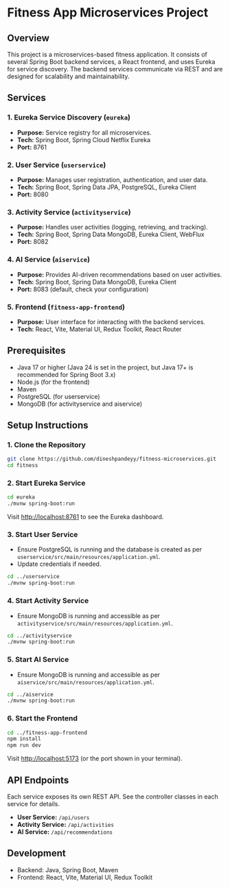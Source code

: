# Fitness App Microservices Project

## Overview

This project is a microservices-based fitness application. It consists of several Spring Boot backend services, a React frontend, and uses Eureka for service discovery. The backend services communicate via REST and are designed for scalability and maintainability.

## Services

### 1. Eureka Service Discovery (`eureka`)
- **Purpose:** Service registry for all microservices.
- **Tech:** Spring Boot, Spring Cloud Netflix Eureka
- **Port:** 8761

### 2. User Service (`userservice`)
- **Purpose:** Manages user registration, authentication, and user data.
- **Tech:** Spring Boot, Spring Data JPA, PostgreSQL, Eureka Client
- **Port:** 8080

### 3. Activity Service (`activityservice`)
- **Purpose:** Handles user activities (logging, retrieving, and tracking).
- **Tech:** Spring Boot, Spring Data MongoDB, Eureka Client, WebFlux
- **Port:** 8082

### 4. AI Service (`aiservice`)
- **Purpose:** Provides AI-driven recommendations based on user activities.
- **Tech:** Spring Boot, Spring Data MongoDB, Eureka Client
- **Port:** 8083 (default, check your configuration)

### 5. Frontend (`fitness-app-frontend`)
- **Purpose:** User interface for interacting with the backend services.
- **Tech:** React, Vite, Material UI, Redux Toolkit, React Router

## Prerequisites

- Java 17 or higher (Java 24 is set in the project, but Java 17+ is recommended for Spring Boot 3.x)
- Node.js (for the frontend)
- Maven
- PostgreSQL (for userservice)
- MongoDB (for activityservice and aiservice)

## Setup Instructions

### 1. Clone the Repository

```bash
git clone https://github.com/dineshpandeyy/fitness-microservices.git
cd fitness
```

### 2. Start Eureka Service

```bash
cd eureka
./mvnw spring-boot:run
```
Visit [http://localhost:8761](http://localhost:8761) to see the Eureka dashboard.

### 3. Start User Service

- Ensure PostgreSQL is running and the database is created as per `userservice/src/main/resources/application.yml`.
- Update credentials if needed.

```bash
cd ../userservice
./mvnw spring-boot:run
```

### 4. Start Activity Service

- Ensure MongoDB is running and accessible as per `activityservice/src/main/resources/application.yml`.

```bash
cd ../activityservice
./mvnw spring-boot:run
```

### 5. Start AI Service

- Ensure MongoDB is running and accessible as per `aiservice/src/main/resources/application.yml`.

```bash
cd ../aiservice
./mvnw spring-boot:run
```

### 6. Start the Frontend

```bash
cd ../fitness-app-frontend
npm install
npm run dev
```
Visit [http://localhost:5173](http://localhost:5173) (or the port shown in your terminal).

## API Endpoints

Each service exposes its own REST API. See the controller classes in each service for details.

- **User Service:** `/api/users`
- **Activity Service:** `/api/activities`
- **AI Service:** `/api/recommendations`


## Development

- Backend: Java, Spring Boot, Maven
- Frontend: React, Vite, Material UI, Redux Toolkit
